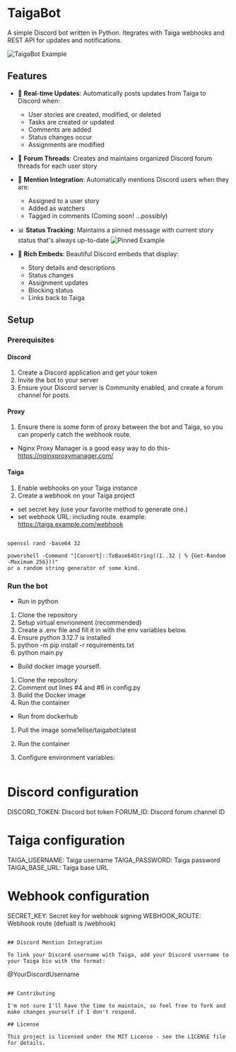 # TaigaBot

A simple Discord bot written in Python.
Itegrates with Taiga webhooks and REST API for updates and notifications.

![TaigaBot Example](https://some1ellse.s3.us-west-2.amazonaws.com/images/TaigaBot_Example.png)

## Features

- 🔄 **Real-time Updates**:
Automatically posts updates from Taiga to Discord when:
  - User stories are created, modified, or deleted
  - Tasks are created or updated
  - Comments are added
  - Status changes occur
  - Assignments are modified

- 📌 **Forum Threads**: Creates and maintains organized Discord forum threads for each user story

- 👥 **Mention Integration**: Automatically mentions Discord users when they are:
  - Assigned to a user story
  - Added as watchers
  - Tagged in comments (Coming soon! ...possibly)

- 📊 **Status Tracking**: Maintains a pinned message with current story status that's always up-to-date
![Pinned Example](https://some1ellse.s3.us-west-2.amazonaws.com/images/Status_embed.png)

- 🎨 **Rich Embeds**: Beautiful Discord embeds that display:
  - Story details and descriptions
  - Status changes
  - Assignment updates
  - Blocking status
  - Links back to Taiga

## Setup

### Prerequisites

#### Discord
1. Create a Discord application and get your token
2. Invite the bot to your server
3. Ensure your Discord server is Community enabled, and create a forum channel for posts.

#### Proxy
1. Ensure there is some form of proxy between the bot and Taiga, so you can properly catch the webhook route.
- Nginx Proxy Manager is a good easy way to do this- https://nginxproxymanager.com/ 

#### Taiga
1. Enable webhooks on your Taiga instance
2. Create a webhook on your Taiga project
  - set secret key (use your favorite method to generate one.)
  - set webhook URL: including route. example: https://taiga.example.com/webhook
```Secret Key Generation Examples:

openssl rand -base64 32

powershell -Command "[Convert]::ToBase64String((1..32 | % {Get-Random -Maximum 256}))"
or a random string generator of some kind.
```

### Run the bot

- Run in python
1. Clone the repository
2. Setup virtual envrionment (recommended)
3. Create a .env file and fill it in with the env variables below.
4. Ensure python 3.12.7 is installed
5. python -m pip install -r requirements.txt
6. python main.py

- Build docker image yourself.
1. Clone the repository
2. Comment out lines #4 and #6 in config.py
3. Build the Docker image
4. Run the container

- Run from dockerhub
1. Pull the image some1ellse/taigabot:latest
2. Run the container

2. Configure environment variables:
   ```env
  # Discord configuration
  DISCORD_TOKEN: Discord bot token
  FORUM_ID: Discord forum channel ID

  # Taiga configuration
  TAIGA_USERNAME: Taiga username
  TAIGA_PASSWORD: Taiga password
  TAIGA_BASE_URL: Taiga base URL


  # Webhook configuration
  SECRET_KEY: Secret key for webhook signing
  WEBHOOK_ROUTE: Webhook route (defualt is /webhook)
   ```

## Discord Mention Integration

To link your Discord username with Taiga, add your Discord username to your Taiga bio with the format:
```
@YourDiscordUsername
```

## Contributing

I'm not sure I'll have the time to maintain, so feel free to fork and make changes yourself if I don't respond.

## License

This project is licensed under the MIT License - see the LICENSE file for details.
